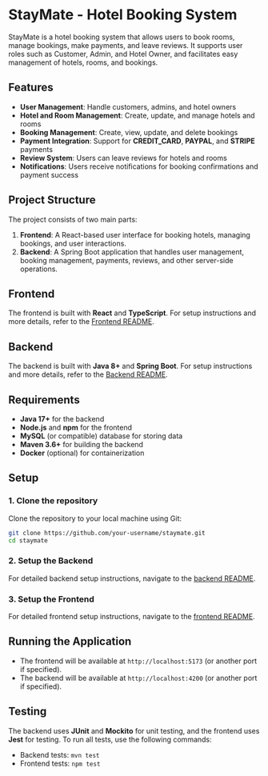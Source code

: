 # StayMate - Hotel Booking System

StayMate is a hotel booking system that allows users to book rooms, manage bookings, make payments, and leave reviews. It supports user roles such as Customer, Admin, and Hotel Owner, and facilitates easy management of hotels, rooms, and bookings.

## Features

- **User Management**: Handle customers, admins, and hotel owners
- **Hotel and Room Management**: Create, update, and manage hotels and rooms
- **Booking Management**: Create, view, update, and delete bookings
- **Payment Integration**: Support for **CREDIT_CARD**, **PAYPAL**, and **STRIPE** payments
- **Review System**: Users can leave reviews for hotels and rooms
- **Notifications**: Users receive notifications for booking confirmations and payment success

## Project Structure

The project consists of two main parts:

1. **Frontend**: A React-based user interface for booking hotels, managing bookings, and user interactions.
2. **Backend**: A Spring Boot application that handles user management, booking management, payments, reviews, and other server-side operations.

## Frontend

The frontend is built with **React** and **TypeScript**. For setup instructions and more details, refer to the [Frontend README](frontend/README.md).

## Backend

The backend is built with **Java 8+** and **Spring Boot**. For setup instructions and more details, refer to the [Backend README](backend/README.md).

## Requirements

- **Java 17+** for the backend
- **Node.js** and **npm** for the frontend
- **MySQL** (or compatible) database for storing data
- **Maven 3.6+** for building the backend
- **Docker** (optional) for containerization

## Setup

### 1. Clone the repository

Clone the repository to your local machine using Git:

```bash
git clone https://github.com/your-username/staymate.git
cd staymate
```

### 2. Setup the Backend

For detailed backend setup instructions, navigate to the [backend README](backend/README.md).

### 3. Setup the Frontend

For detailed frontend setup instructions, navigate to the [frontend README](frontend/README.md).

## Running the Application

- The frontend will be available at `http://localhost:5173` (or another port if specified).
- The backend will be available at `http://localhost:4200` (or another port if specified).

## Testing

The backend uses **JUnit** and **Mockito** for unit testing, and the frontend uses **Jest** for testing. To run all tests, use the following commands:

- Backend tests: `mvn test`
- Frontend tests: `npm test`
